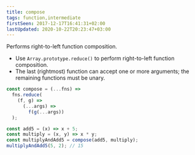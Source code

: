 ```yaml
---
title: compose
tags: function,intermediate
firstSeen: 2017-12-17T16:41:31+02:00
lastUpdated: 2020-10-22T20:23:47+03:00
---
```


Performs right-to-left function composition.

- Use `Array.prototype.reduce()` to perform right-to-left function composition.
- The last (rightmost) function can accept one or more arguments; the remaining functions must be unary.

```js
const compose = (...fns) =>
  fns.reduce(
    (f, g) =>
      (...args) =>
        f(g(...args))
  );
```

```js
const add5 = (x) => x + 5;
const multiply = (x, y) => x * y;
const multiplyAndAdd5 = compose(add5, multiply);
multiplyAndAdd5(5, 2); // 15
```
